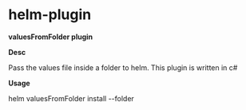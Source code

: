 # helm-plugin

**valuesFromFolder plugin**

**Desc**

Pass the values file inside a folder to helm.
This plugin is written in c# 

**Usage**

helm valuesFromFolder install --folder <folderpath inside charts directory> <chartpath> <releasename> 
